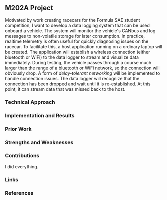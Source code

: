 ## M202A Project

Motivated by work creating racecars for the Formula SAE student competition, I
want to develop a data logging system that can be used onboard a vehicle. The
system will monitor the vehicle's CANbus and log messages to non-volatile
storage for later consumption. In practice, realtime telemetry is often useful
for quickly diagnosing issues on the racecar. To facilitate this, a host
application running on a ordinary laptop will be created. The application will
establish a wireless connection (either bluetooth or WiFi) to the data logger
to stream and visualize data immediately. During testing, the vehicle passes
through a course much larger than the range of a bluetooth or WiFi network, so
the connection will obviously drop. A form of *delay-tolerant networking* will
be implemented to handle connection issues. The data logger will recognize that
the connection has been dropped and wait until it is re-established. At this
point, it can stream data that was missed back to the host.

### Technical Approach

### Implementation and Results

### Prior Work

### Strengths and Weaknesses

### Contributions

I did everything.

### Links

### References
